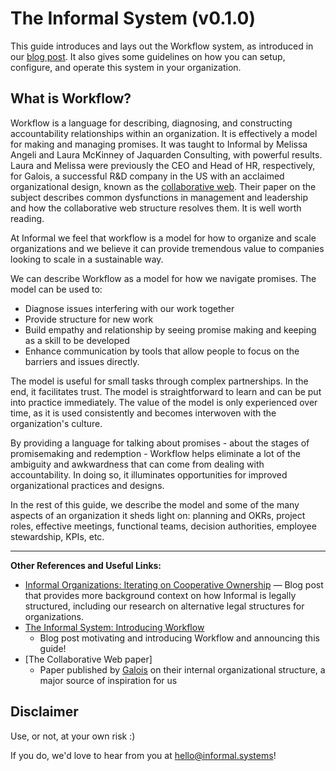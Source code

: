 # The Informal System (v0.1.0)

This guide introduces and lays out the Workflow system, as introduced in our [blog post]. It also gives some guidelines on how you can setup, configure, and operate this system in your organization.


## What is Workflow?

Workflow is a language for describing, diagnosing, and constructing
accountability relationships within an organization. It is effectively a model
for making and managing promises. It was taught to Informal by Melissa Angeli and Laura McKinney of Jaquarden Consulting, with
powerful results.  Laura and Melissa were previously the CEO and Head of HR, respectively, for
Galois, a successful R&D company in the US with an acclaimed organizational
design, known as the [collaborative web][Collaborative Web paper]. Their paper on the subject describes
common dysfunctions in management and leadership and how the collaborative web
structure resolves them. It is well worth reading.

At Informal we feel that workflow is a model for how to organize and scale
organizations and we believe it can provide tremendous value to companies
looking to scale in a sustainable way.

We can describe Workflow as a model for how we navigate promises. The model can be used to:
- Diagnose issues interfering with our work together
- Provide structure for new work
- Build empathy and relationship by seeing promise making and keeping as a skill to be developed
- Enhance communication by tools that allow people to focus on the barriers and issues directly.

The model is useful for small tasks through complex partnerships. In the end, it
facilitates trust. The model is straightforward to learn and can be put into
practice immediately. The value of the model is only experienced over time, as
it is used consistently and becomes interwoven with the organization's culture.

By providing a language for talking about promises - about the stages of promisemaking and redemption -
Workflow helps eliminate a lot of the ambiguity and
awkwardness that can come from dealing with accountability. In doing so, it
illuminates opportunities for improved organizational practices and designs.

In the rest of this guide, we describe the model and some of the many aspects of an organization it
sheds light on: planning and OKRs, project roles, effective meetings, functional
teams, decision authorities, employee stewardship, KPIs, etc.

---

**Other References and Useful Links:**

* [Informal Organizations: Iterating on Cooperative Ownership]
  — Blog post that provides more background context on how Informal is legally structured, including our
    research on alternative legal structures for organizations.
* [The Informal System: Introducing Workflow](https://informal.systems/2022/1/25/the-informal-system/)
  - Blog post motivating and introducing Workflow and announcing this guide!
* [The Collaborative Web paper]
  - Paper published by [Galois](https://galois.com/) on their internal organizational structure, a major source of inspiration for us
## Disclaimer

Use, or not, at your own risk :)

If you do, we'd love to hear from you at hello@informal.systems!

[Collaborative Web paper]: https://galois.com/wp-content/uploads/2016/06/CW-picmet-proceedings.pdf
[blog post]: https://informal.systems/2022/1/25/the-informal-system/
[Informal Organizations: Iterating on Cooperative Ownership]: https://informal.systems/2020/09/21/informal-owners/

